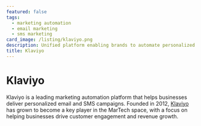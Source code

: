 ```yaml
---
featured: false
tags:
  - marketing automation
  - email marketing
  - sms marketing
card_image: /listing/klaviyo.png 
description: Unified platform enabling brands to automate personalized email and SMS communications.
title: Klaviyo
---
```


# Klaviyo

Klaviyo is a leading marketing automation platform that helps businesses deliver personalized email and SMS campaigns. Founded in 2012, [Klaviyo](https://www.klaviyo.com/) has grown to become a key player in the MarTech space, with a focus on helping businesses drive customer engagement and revenue growth.
